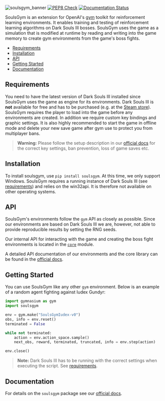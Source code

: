 ![soulsgym_banner](https://raw.githubusercontent.com/amacati/SoulsGym/master/docs/img/soulsgym_banner.png)
[![PEP8 Check](https://github.com/amacati/SoulsGym/actions/workflows/github-actions.yaml/badge.svg)](https://github.com/amacati/SoulsGym/actions/workflows/github-actions.yaml)   [![Documentation Status](https://readthedocs.org/projects/soulsgym/badge/?version=latest)](https://soulsgym.readthedocs.io/en/latest/?badge=latest)

SoulsGym is an extension for OpenAI's [gym](https://github.com/Farama-Foundation/Gymnasium) toolkit for reinforcement learning environments. It enables training and testing of reinforcement learning algorithms on Dark Souls III bosses.
SoulsGym uses the game as a simulation that is modified at runtime by reading and writing into the game memory to create gym environments from the game's boss fights.

- [Requirements](#requirements)
- [Installation](#installation)
- [API](#api)
- [Getting Started](#getting-started)
- [Documentation](#documentation)

## Requirements
You need to have the latest version of Dark Souls III installed since SoulsGym uses the game as engine for its environments. Dark Souls III is **not** available for free and has to be purchased (e.g. at the [Steam store](https://store.steampowered.com/app/374320/DARK_SOULS_III/)). SoulsGym requires the player to load into the game before any environments are created. In addition we require custom key bindings and graphic settings. It is also highly recommended to start the game in offline mode and delete your new save game after gym use to protect you from multiplayer bans.

> **Warning:** Please follow the setup description in our [official docs](https://soulsgym.readthedocs.io/en/latest/index.html) for the correct key settings, ban prevention, loss of game saves etc.

## Installation
To install soulsgym, use `pip install soulsgym`. At this time, we only support Windows. SoulsGym requires a running instance of Dark Souls III (see [requirements](#requirements)) and relies on the win32api. It is therefore not available on other operating systems.

## API
SoulsGym's environments follow the `gym` API as closely as possible. Since our environments are based on Dark Souls III we are, however, not able to provide reproducible results by setting the RNG seeds.

Our internal API for interacting with the game and creating the boss fight environments is located in the [`core`](soulsgym/core/) module. 

A detailed API documentation of our environments and the core library can be found in the [official docs](https://soulsgym.readthedocs.io/en/latest/index.html).

## Getting Started
You can use SoulsGym like any other `gym` environment. Below is an example of a random agent fighting against Iudex Gundyr:

```python
import gymnasium as gym
import soulsgym

env = gym.make("SoulsGymIudex-v0")
obs, info = env.reset()
terminated = False

while not terminated:
    action = env.action_space.sample()
    next_obs, reward, terminated, truncated, info = env.step(action)

env.close()
```
> **Note:** Dark Souls III has to be running with the correct settings when executing the script. See [requirements](#requirements).
## Documentation
For details on the `soulsgym` package see our [official docs](https://soulsgym.readthedocs.io/en/latest/index.html).